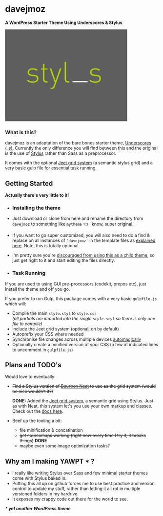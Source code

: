 # davejmoz

**A WordPress Starter Theme Using Underscores & Stylus**

<img src="screenshot.png" height="auto" width="400" alt="davejmoz">

### What is this?

davejmoz is an adaptation of the bare bones starter theme, [Underscores (_s)](http://underscores.me). Currently the only difference you will find between this and the original is the use of [Stylus](https://learnboost.github.io/stylus/) rather than Sass as a preprocessor.

It comes with the optional [Jeet grid system](http://jeet.gs/) (a semantic stylus grid) and a very basic gulp file for essential task running.


## Getting Started

**Actually there's very little to it!**

* ### Installing the theme

 * Just download or clone from here and rename the directory from `davejmoz` to something like `mytheme` 👈 I know, super original.
 * If you want to go super customized, you will also need to do a find & replace on all instances of `'davejmoz'` in the template files as [explained here](https://github.com/Automattic/_s#user-content-getting-started). Note, this is totally optional.
 * I'm pretty sure you're [discouraged from using this as a child theme](https://github.com/Automattic/_s#_s), so just get right to it and start editing the files directly.

* ### Task Running

 If you are used to using GUI pre-processors (codekit, prepos etc), just install the theme and off you go.

 If you prefer to run Gulp, this package comes with a very basic `gulpfile.js` which will:

 * Compile the main `style.styl` to `style.css` <br>_(all partials are imported into the single `style.styl` so there is only one file to compile)_
 * Include the Jeet grid system (optional; on by default)
 * Autoprefix your CSS where needed
 * Synchronise file changes across multiple devices [automagically](http://www.browsersync.io/)
 * Optionally create a minified version of your CSS (a few of indicated lines to uncomment in `gulpfile.js`) 

## Plans and TODO's

Would love to eventually:

* <del>Find a Stylus version of [Bourbon Neat](http://neat.bourbon.io/) to use as the grid system (would be nice wouldn't it?)</del>

	**DONE:**
Added the [Jeet grid system](http://jeet.gs/), a semantic grid using Stylus. Just as with Neat, this system let's you use your own markup and classes. Check out the [docs here](http://jeet.gs/).

* Beef up the tooling a bit:
  - file minification & concatination
  - <del>get sourcemaps working (right now every time I try it, it breaks things)</del> **DONE**
  - maybe even some image optimization tasks?

## Why am I making YAWPT * ?

- I really like writing Stylus over Sass and few minimal starter themes come with Stylus baked in.
- Putting this all up on github forces me to use best practice and version control to update my stuff, rather than letting it all rot in multiple versioned folders in my hardrive.
- It exposes my crappy code out there for the world to see.

___* yet another WordPress theme___
